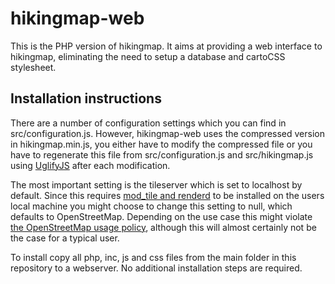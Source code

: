 # hikingmap-web

This is the PHP version of hikingmap. It aims at providing a web interface to hikingmap, eliminating the need to setup a database and cartoCSS stylesheet.

## Installation instructions

There are a number of configuration settings which you can find in src/configuration.js. However, hikingmap-web uses the compressed version in hikingmap.min.js, you either have to modify the compressed file or you have to regenerate this file from src/configuration.js and src/hikingmap.js using [UglifyJS](https://github.com/mishoo/UglifyJS2) after each modification.

The most important setting is the tileserver which is set to localhost by default. Since this requires [mod_tile and renderd](https://switch2osm.org/manually-building-a-tile-server-16-04-2-lts/) to be installed on the users local machine you might choose to change this setting to null, which defaults to OpenStreetMap.
Depending on the use case this might violate [the OpenStreetMap usage policy](https://operations.osmfoundation.org/policies/tiles/), although this will almost certainly not be the case for a typical user.

To install copy all php, inc, js and css files from the main folder in this repository to a webserver. No additional installation steps are required.

